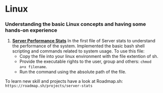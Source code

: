 # Linux
<h3>Understanding the basic Linux concepts and having some hands-on experience</h3>

1. <b><u>Server Performance Stats</u></b> In the first file of Server stats to understand the performance of the system. Implemented the basic bash shell scripting and commands related to system usage. To use this file:
   - Copy the file into your linux environment with the file extention of sh.
   - Provide the executable rights to the user, group and others: `chmod a+x filename`.
   - Run the command using the absolute path of the file. 


To learn new skill and projects have a look at Roadmap.sh: `https://roadmap.sh/projects/server-stats`
